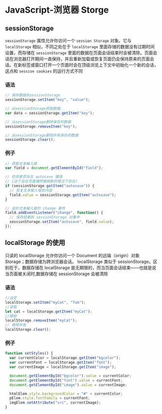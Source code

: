 # JavaScript-浏览器 Storge

## sessionStorage

`sessionStorage` 属性允许你访问一个 `session Storage` 对象。它与 `localStorage` 相似，不同之处在于 `localStorage` 里面存储的数据没有过期时间设置，而存储在 `sessionStorage` 里面的数据在页面会话结束时会被清除。页面会话在浏览器打开期间一直保持，并且重新加载或恢复页面仍会保持原来的页面会话。在新标签或窗口打开一个页面时会在顶级浏览上下文中初始化一个新的会话，这点和 `session cookies` 的运行方式不同

### 语法

```js
// 保存数据到sessionStorage
sessionStorage.setItem("key", "value");

// 从sessionStorage获取数据
var data = sessionStorage.getItem("key");

// 从sessionStorage删除保存的数据
sessionStorage.removeItem("key");

// 从sessionStorage删除所有保存的数据
sessionStorage.clear();
```

### 例子

```js
// 获取文本输入框
var field = document.getElementById("field");

// 检测是否存在 autosave 键值
// (这个会在页面偶然被刷新的情况下存在)
if (sessionStorage.getItem("autosave")) {
  // 恢复文本输入框的内容
  field.value = sessionStorage.getItem("autosave");
}

// 监听文本输入框的 change 事件
field.addEventListener("change", function() {
  // 保存结果到 sessionStorage 对象中
  sessionStorage.setItem("autosave", field.value);
});
```

## localStorage 的使用

只读的 localStorage 允许你访问一个 Document 的远端（origin）对象 Storage；数据存储为跨浏览器会话。 localStorage 类似于 sessionStorage。区别在于，数据存储在 localStorage 是无期限的，而当页面会话结束——也就是说当页面被关闭时,数据存储在 sessionStorage 会被清除

### 语法

```js
//设定
localStorage.setItem("myCat", "Tom");
//读取
let cat = localStorage.getItem("myCat");
//移除
localStorage.removeItem("myCat");
// 移除所有
localStorage.clear();
```

### 例子

```js
function setStyles() {
  var currentColor = localStorage.getItem("bgcolor");
  var currentFont = localStorage.getItem("font");
  var currentImage = localStorage.getItem("image");

  document.getElementById("bgcolor").value = currentColor;
  document.getElementById("font").value = currentFont;
  document.getElementById("image").value = currentImage;

  htmlElem.style.backgroundColor = "#" + currentColor;
  pElem.style.fontFamily = currentFont;
  imgElem.setAttribute("src", currentImage);
}
```

